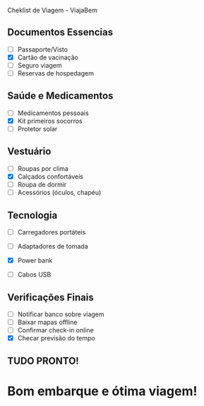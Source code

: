 Cheklist de Viagem - ViajaBem

## Documentos Essencias
- [ ] Passaporte/Visto
- [X] Cartão de vacinação
- [ ] Seguro viagem
- [ ] Reservas de hospedagem

## Saúde e Medicamentos
- [ ] Medicamentos pessoais
- [X] Kit primeiros socorros
- [ ] Protetor solar

## Vestuário
- [ ] Roupas por clima
- [X] Calçados confortáveis
- [ ] Roupa de dormir
- [ ] Acessórios (óculos, chapéu)

## Tecnologia
- [ ] Carregadores portáteis
- [ ] Adaptadores de tomada
- [X] Power bank
- [ ] Cabos USB


## Verificações Finais
- [ ] Notificar banco sobre viagem
- [ ] Baixar mapas offline
- [ ] Confirmar check-in online
- [X] Checar previsão do tempo

## TUDO PRONTO!
# Bom embarque e ótima viagem!
